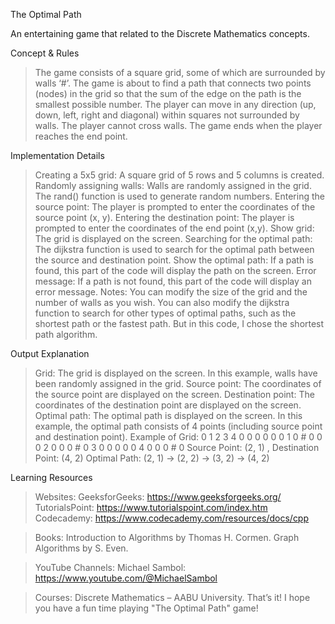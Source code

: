 The Optimal Path

An entertaining game that related to the Discrete Mathematics concepts.
>>>>>>>>>>>>>>>>>>>>>>>>>>>>>>>>>>>>>>>>>>>>>>>>>>>>>>>>>>>>>>>>>>>>>>>
>>>>>>>>>>>>>>>>>>>>>>>>>>>>>>>>>>>>>>>>>>>>>>>>>>>>>>>>>>>>>>>>>>>>>>>

Concept & Rules

>	The game consists of a square grid, some of which 
are surrounded by walls ‘#’.
>	The game is about to find a path that connects 
two points (nodes) in the grid so that the sum of the edge on the path is the smallest possible number.
>	The player can move in any direction (up, down, 
left, right and diagonal) within squares not surrounded by walls.
>	The player cannot cross walls.
>	The game ends when the player reaches the end point.
>>>>>>>>>>>>>>>>>>>>>>>>>>>>>>>>>>>>>>>>>>>>>>>>>>>>>>>>>>>>>>>>>>>>>>>
>>>>>>>>>>>>>>>>>>>>>>>>>>>>>>>>>>>>>>>>>>>>>>>>>>>>>>>>>>>>>>>>>>>>>>>

Implementation Details

>	Creating a 5x5 grid: A square grid of 5 rows and 5 columns is created. 
>	Randomly assigning walls: Walls are randomly assigned in the grid. The rand() function is used to generate random numbers.
> Entering the source point: The player is prompted to enter the coordinates of the source point (x, y). Entering the destination point: The player is prompted to enter the coordinates of the end point (x,y). 
> Show grid: The grid is displayed on the screen. 
>	Searching for the optimal path: The dijkstra function is used to search for the optimal path between the source and destination point. 
>	Show the optimal path: If a path is found, this part of the code will display the path on the screen. 
> Error message: If a path is not found, this part of the code will display an error message.
>	Notes: You can modify the size of the grid and the number of walls as you wish.
>	You can also modify the dijkstra function to search for other types of optimal paths, such as the shortest path or the fastest path. But in this code, I chose the shortest path algorithm.
>>>>>>>>>>>>>>>>>>>>>>>>>>>>>>>>>>>>>>>>>>>>>>>>>>>>>>>>>>>>>>>>>>>>>>>
>>>>>>>>>>>>>>>>>>>>>>>>>>>>>>>>>>>>>>>>>>>>>>>>>>>>>>>>>>>>>>>>>>>>>>>


Output Explanation

>	Grid: The grid is displayed on the screen. In this example, walls have been randomly assigned in the grid. 
>	Source point: The coordinates of the source point are displayed on the screen.
>	Destination point: The coordinates of the destination point are displayed on the screen.
>	Optimal path: The optimal path is displayed on the screen. In this example, the optimal path consists of 4 points (including source point and destination point).
Example of Grid:
   0 1 2 3 4
0  0 0 0 0 0
1  0 # 0 0 0
2  0 0 0 # 0
3  0 0 0 0 0
4  0 0 0 # 0
Source Point: (2, 1) , Destination Point: (4, 2)
Optimal Path: (2, 1) -> (2, 2) -> (3, 2) -> (4, 2)
>>>>>>>>>>>>>>>>>>>>>>>>>>>>>>>>>>>>>>>>>>>>>>>>>>>>>>>>>>>>>>>>>>>>>>>
>>>>>>>>>>>>>>>>>>>>>>>>>>>>>>>>>>>>>>>>>>>>>>>>>>>>>>>>>>>>>>>>>>>>>>>

Learning Resources

>	Websites:
GeeksforGeeks: https://www.geeksforgeeks.org/
TutorialsPoint: https://www.tutorialspoint.com/index.htm
Codecademy: https://www.codecademy.com/resources/docs/cpp

> Books:
Introduction to Algorithms by Thomas H. Cormen.
Graph Algorithms by S. Even.

> YouTube Channels:
Michael Sambol: https://www.youtube.com/@MichaelSambol

>	Courses:
Discrete Mathematics – AABU University.
That’s it!  I hope you have a fun time playing "The Optimal Path" game!

